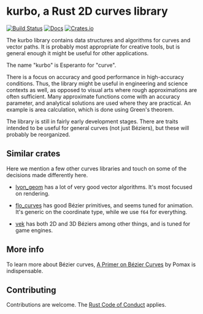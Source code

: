 # kurbo, a Rust 2D curves library
[![Build Status](https://travis-ci.com/linebender/kurbo.svg)](https://travis-ci.com/linebender/kurbo)
[![Docs](https://docs.rs/kurbo/badge.svg)](https://docs.rs/kurbo)
[![Crates.io](https://img.shields.io/crates/v/kurbo.svg?maxAge=2592000)](https://crates.io/crates/kurbo)

The kurbo library contains data structures and algorithms for curves and vector paths. It is probably most appropriate for creative tools, but is general enough it might be useful for other applications.

The name "kurbo" is Esperanto for "curve".

There is a focus on accuracy and good performance in high-accuracy conditions. Thus, the library might be useful in engineering and science contexts as well, as opposed to visual arts where rough approximations are often sufficient. Many approximate functions come with an accuracy parameter, and analytical solutions are used where they are practical. An example is area calculation, which is done using Green's theorem.

The library is still in fairly early development stages. There are traits intended to be useful for general curves (not just Béziers), but these will probably be reorganized.

## Similar crates

Here we mention a few other curves libraries and touch on some of the decisions made differently here.

* [lyon_geom] has a lot of very good vector algorithms. It's most focused on rendering.

* [flo_curves] has good Bézier primitives, and seems tuned for animation. It's generic on the coordinate type, while we use `f64` for everything.

* [vek] has both 2D and 3D Béziers among other things, and is tuned for game engines.

## More info

To learn more about Bézier curves, [A Primer on Bézier Curves] by Pomax is indispensable.

## Contributing

Contributions are welcome. The [Rust Code of Conduct] applies.

[Rust Code of Conduct]: https://www.rust-lang.org/policies/code-of-conduct
[lyon_geom]: https://crates.io/crates/lyon_geom
[flo_curves]: https://crates.io/crates/flo_curves
[vek]: https://crates.io/crates/vek
[A Primer on Bézier Curves]: https://pomax.github.io/bezierinfo/
